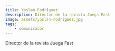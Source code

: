 ```yaml
---
title: Yoslan Rodríguez
description: Director de la revista Juega Fast
image: assets/yoslan-rodriguez.jpg
tags:
    - comunicador
---
```


Director de la revista Juega Fast
